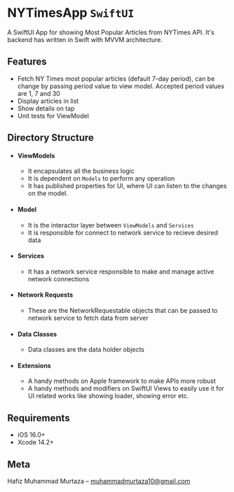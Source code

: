 
# NYTimesApp `SwiftUI`
A SwiftUI App for showing Most Popular Articles from NYTimes API. It's backend has written in Swift with MVVM architecture.

## Features
- Fetch NY Times most popular articles (default 7-day period), can be change by passing period value to view model. Accepted period values are 1, 7 and 30
- Display articles in list
- Show details on tap
- Unit tests for ViewModel

## Directory Structure
- #### ViewModels
    - It encapsulates all the business logic
    - It is dependent on `Models` to perform any operation
    - It has published properties for UI, where UI can listen to the changes on the model.

- #### Model
    - It is the interactor layer between `ViewModels` and `Services`
    - It is responsible for connect to network service to recieve desired data

- #### Services
    - It has a network service responsible to make and manage active network connections

- #### Network Requests
    - These are the NetworkRequestable objects that can be passed to network service to fetch data from server

- #### Data Classes
    - Data classes are the data holder objects

- #### Extensions
    - A handy methods on Apple framework to make APIs more robust
    - A handy methods and modifiers on SwiftUI Views to easily use it for UI related works like showing loader, showing error etc.

## Requirements

- iOS 16.0+
- Xcode 14.2+

## Meta

Hafiz Muhammad Murtaza – muhammadmurtaza10@gmail.com
